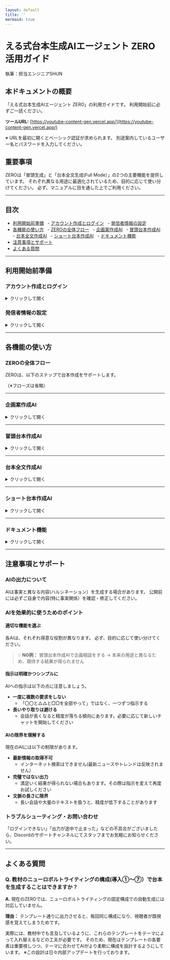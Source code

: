 ```yaml
---
layout: default
title: ''
mermaid: true
---
```


# **える式台本生成AIエージェント ZERO 活用ガイド**

執筆：担当エンジニアSHUN

## **本ドキュメントの概要**

「える式台本生成AIエージェント ZERO」の利用ガイドです。
利用開始前に必ずご一読ください。

**ツールURL:** [https://youtube-content-gen.vercel.app/](https://youtube-content-gen.vercel.app/)

※ URLを最初に開くとベーシック認証が求められます。
別途案内しているユーザー名とパスワードを入力してください。

## **重要事項**

ZEROは「冒頭生成」と「台本全文生成(Full Mode）」の2つの主要機能を提供しています。
それぞれ異なる用途に最適化されているため、目的に応じて使い分けてください。
必ず、マニュアルに目を通した上でご利用ください。

---

## **目次**

- [利用開始前準備](#利用開始前準備)
  - [アカウント作成とログイン](#アカウント作成とログイン)
  - [発信者情報の設定](#発信者情報の設定)
- [各機能の使い方](#各機能の使い方)
  - [ZEROの全体フロー](#zeroの全体フロー)
  - [企画案作成AI](#企画案作成ai)
  - [冒頭台本作成AI](#冒頭台本作成ai)
  - [台本全文作成AI](#台本全文作成ai)
  - [ショート台本作成AI](#ショート台本作成ai)
  - [ドキュメント機能](#ドキュメント機能)
- [注意事項とサポート](#注意事項とサポート)
- [よくある質問](#よくある質問)

---

## **利用開始前準備**

### **アカウント作成とログイン**

<details markdown="1">
<summary>クリックして開く</summary>

[ツールURL](https://youtube-content-gen.vercel.app/)にアクセスし、アカウントを作成します。

**手順**
1.  ログイン画面下部の「**新規登録**」リンクをクリックします。
2.  メールアドレスとパスワード(8文字以上）を入力し、「**登録**」ボタンをクリックします。
3.  登録完了後、自動的にログインします。

| ログイン画面                                                                                     | 新規登録画面                                                                                     |
| ------------------------------------------------------------------------------------------------ | ------------------------------------------------------------------------------------------------ |
| ![ログイン画面](https://github.com/user-attachments/assets/68579087-0cdb-43f2-abda-6837a45c7a66) | ![新規登録画面](https://github.com/user-attachments/assets/ddccc605-72a5-4bed-a1ff-a22269c45797) |

</details>

### **発信者情報の設定**

<details markdown="1">
<summary>クリックして開く</summary>

よりパーソナライズされた台本を作成するために、「発信者情報」の設定をおすすめします。

**手順**
1.  ログイン後、画面左下の**自分のメールアドレス**をクリックします。
2.  表示される「**マイページ**」ボタンをクリックします。
3.  発信者情報を入力し、「**保存する**」をクリックします。

| 発信者情報の設定をクリック                                                                                     | 発信者情報の設定画面                                                                                     |
| -------------------------------------------------------------------------------------------------------------- | -------------------------------------------------------------------------------------------------------- |
| ![発信者情報の設定をクリック](https://github.com/user-attachments/assets/eddbf35f-6c5a-437d-9a3b-233e8ab988ea) | ![発信者情報の設定画面](https://github.com/user-attachments/assets/154accd8-8afd-46d7-b6e8-feaf79bdfc14) |

**入力例**
▼発信者名
える

▼一人称
僕

▼普段の発信内容
仕事でも恋愛でも明日から使えるコミュニケーション術

▼ターゲット年代
20代〜40代

▼ターゲット性別
男性

▼ターゲットがなりたい理想の状態
一言で言うと、仕事でも恋愛でも成果を出せるようになりたい。
仕事：周りから尊敬されるような人になり、収入を上げて自分の人生を自分でコントロールできるようになりたい。
恋愛：「選ばれる側」ではなく「選ぶ側」になり、素敵なパートナーと出会った時にいつでも付き合える状態。一生彼女に困らない恋愛で悩むことのない人生を送っている状態。

▼語れる権威性・実績
・数千人以上の恋愛相談に乗り、解決をしてきた
・クローズドの講座で300名以上の仕事力、恋愛力を上げて大きな成果を出してきた
・KADOKAWAから出版した書籍「イケメンはモテない」が2週間で25,000部売れた
・アルバイトで入社してから3年で600名規模の会社の役員になった

▼失敗エピソード
※冒頭生成においてはまだ効力が最大化しないため、明確にある場合のみ記載をしてください。

▼よく使うエピソード・ネタ
※冒頭生成においてはまだ効力が最大化しないため、明確にある場合のみ記載をしてください。

**💡 ポイント**
入力は任意ですが、詳細に入力するほど、AIはあなたの特徴や強みを理解し、よりパーソナライズされた台本を提案できます。
ただ、ここの入力次第で訴求力が劇的に高まることはないので、時間を掛けすぎないようにしてください。
※ここは自動で精度を上げられるよう開発中です。

</details>

---

## **各機能の使い方**

### **ZEROの全体フロー**

ZEROは、以下のステップで台本作成をサポートします。

（※フローズは省略）

---

### **企画案作成AI**

<details markdown="1">
<summary>クリックして開く</summary>

#### **概要**
「なんとなくこんな動画を作りたい」という**アイデアを、AIとの対話を通して具体的な企画案に**ブラッシュアップする機能です。

#### **使い方 (ステップ)**

1.  左メニューの「**企画案作成AI**」をクリックします。
2.  思いついたアイデアをチャットで送信します。
3.  AIが質問を投げかけるので、対話を繰り返します。

対話を通じて、AIは「視聴者の悩み」「独自の解決策」などを言語化し、最終的に企画案としてまとめます。ここで作成した企画案は、そのまま「冒頭台本作成AI」や「台本全文作成AI」で利用できます。

| 企画案の完成イメージ                                                                                     |
| -------------------------------------------------------------------------------------------------------- |
| ![企画案作成AIの対話例](https://github.com/user-attachments/assets/0ec67060-bc45-467b-9be0-1d15a6e10b39) |

#### **⚠️注意事項**
現時点では、Web検索をして「SEOをハックする網羅的な企画案出し」などの機能はありません。
あくまで、**自分の経験や考えたことを元に企画案をブラッシュアップ**します。

#### **▼使用例**

実際の使用例を見るとイメージが湧きやすくなります。(※閲覧にはログインが必要です）

- [企画作成AIの使用例](https://youtube-content-gen.vercel.app/chat/3e6a4f5b-a42a-42ae-8960-083631875ce7)
- [上記企画で冒頭台本を作成する例](https://youtube-content-gen.vercel.app/chat/07284908-48bc-4942-ad10-50b96914cd0b)

**デモ動画**
※上記を実際に作っている過程の動画です。

<div style="position: relative; padding-bottom: 56.25%; height: 0;"><iframe src="https://www.loom.com/embed/bd9d1294dfbd4ac1a0340b2ad105c52b?sid=912e316d-8677-4efe-bd37-b1237a825d63" frameborder="0" webkitallowfullscreen mozallowfullscreen allowfullscreen style="position: absolute; top: 0; left: 0; width: 100%; height: 100%;"></iframe></div>

</details>

---

### **冒頭台本作成AI**

<details markdown="1">
<summary>クリックして開く</summary>

#### **概要**
動画の「冒頭」部分（視聴者を引き込む最も重要な箇所）を作成する機能です。
以下の2パターンの使い方があります。

1.  **既存台本の強化:** 自分で作った台本の訴求をより強くする。
2.  **新規生成:** 「企画案作成AI」などで作成した企画案をもとに、ゼロから複数パターンの冒頭を生成する。

#### **使い方 (ステップ)**

##### **ステップ 1：情報の入力**

1.  左メニューの「**冒頭台本作成AI**」をクリックします。
2.  入力フォームに必要な情報を入力します。

| 項目                                         | 説明                                                                                                                                                   |
| -------------------------------------------- | ------------------------------------------------------------------------------------------------------------------------------------------------------ |
| **台本の全文または冒頭を含む一部分（必須）** | 既存の台本がある場合は、台本を貼り付けます。<br>企画案から作る場合は、前ステップで作成した企画案をそのままコピペしてください。<br>💡 _Tip: 全文を入力した方が精度は高まります。_ |
| 視聴者の抱える悩み（任意）                   | 未入力の場合、AIが推察します。（特殊でない限りAIの方が精度が高いです）                                                                                 |
| 悩みを解決した後の理想の姿（任意）           | 未入力の場合、AIが推察します。（特殊でない限りAIの方が精度が高いです）                                                                S             |

| 入力フォーム画面                                            S                                  |
| ------------------------------------------------------------------------------------------------ |
| ![入力フォーム](https://github.com/user-attachments/assets/2cf252bd-9865-4138-ad03-feff487088d7) |

##### **ステップ 2：作成の実行と台本設計の確認**

1.  入力完了後、「**冒頭台本を作成する**」ボタンをクリックします。チャット画面に移動します。
    ⚠️ **注意:** 「考えています」の表示中は、画面のリロード等をしないでください。処理が中断されます。

| 台本設計の確認画面                                                                                 |
| -------------------------------------------------------------------------------------------------- |
| ![台本設計の確認](https://github.com/user-attachments/assets/4dd9d162-3d7e-460d-bf1e-2cbb7c4b480d) |

2.  AIが入力内容を分析し、「**台本設計** (ターゲット、訴求方法など）」を提示します。
3.  内容を確認し、問題なければ「OK」などと入力して送信します。修正したい場合は、ここで指示を出します。

| 台本設計への返答画面                                                                                 |
| ---------------------------------------------------------------------------------------------------- |
| ![台本設計への返答](https://github.com/user-attachments/assets/cc042166-df29-4fb4-9d6d-b813e42c7ed8) |

##### **ステップ 3：結果の確認と選択**

AIが分析に基づき、異なる訴求パターンで**最大3つの冒頭台本案**を提示します。

1.  提案された台本案(A案、B案、C案）を確認します。
2.  最適な案を選択します。
    - **確定する場合:** 「**A案でお願いします**」などのボタンをクリックすると、ドキュメント形式で出力されます。
    - **修正する場合:** チャット欄に追加の指示を入力します。(例：「A案を、もっと〇〇なトーンで修正して」）

| 台本案の選択画面                                                                                 |
| ------------------------------------------------------------------------------------------------ |
| ![台本案の選択](https://github.com/user-attachments/assets/88ddda63-55b4-4175-845e-b503c7621f01) |

</details>

---

### **台本全文作成AI**

<details markdown="1">
<summary>クリックして開く</summary>

#### **概要**
企画案をもとに、**冒頭から本編・結論・エンディングまでを含む台本全文を生成**する機能です。
AIとの「対話」を通じて、2段階のアウトライン（構成案）を確定させてから台本を作成します。

#### **⚠️ 重要な前提**
この機能は、**完全にゼロからの自動生成はできない仕様**にしています。

-   **理由:** すべてAIで作ると属人性がなくなり、視聴者が価値を感じずに「再生数は伸びるけど売れない」状態になるのを防ぐためです。
-   **必須の使い方:**
    1.  **必ず自分自身の考え**（企画案作成AIで作成したものなど）をAIにインプットする。
    2.  AIと壁打ちしながら思考をブラッシュアップする。
    3.  構成の合意が取れてから台本生成を開始する。

この段階的なプロセスにより、あなたの独自性を保ちながら、訴求の強い台本を作成できます。

#### **使い方 (ステップ)**

##### **ステップ 1：企画案の入力**

1.  左メニューの「**台本全文作成AI**」をクリックします。
2.  企画案を入力します(「企画案作成AI」で作成したものをコピペ可能です）。

##### **ステップ 2：アウトライン生成 (2段階)**

AIが自動的に2段階でアウトライン（構成案）を作成します。各段階で内容を確認・修正できます。

###### **フェーズ1：戦略設計 (企画の大方針を決定)**
AIがまず動画全体の「戦略」を設計します。
内容を確認し、チャットで承認または修正指示を出します。

-   **ターゲット分析と提供価値**
    -   視聴者の真の悩み・痛みを特定
    -   行動を阻害している要因(恐怖、不安など）を洗い出し
    -   動画視聴後の理想の変化を定義
-   **コアアイデア創出**
    -   動画の独自の視点・切り口を開発
    -   キャッチーな概念(ラベリング）を考案
    -   全体を貫く具体例やイメージを設定
-   **全体戦略の選定**
    -   訴求戦略(競争型/共感型/回避型/成長型）を決定
    -   常識破壊の構造を設計
    -   信頼獲得のためのストーリー活用法を策定

###### **フェーズ2：論理設計 (詳細な構成を設計)**
戦略が確定後、動画の詳細な論理構造を設計します。
同様に、内容を確認し、チャットで承認または修正指示を出します。

-   **冒頭パートの設計**
    -   視聴者を引き込む具体的な問題提起
    -   信頼を獲得する実績・ストーリーの配置
    -   常識を覆す新概念の提示方法
-   **本編パートの設計**
    -   主張の論理的な深掘り
    -   具体的な実践方法
    -   視聴者の反論や不安への対処
-   **行動促進パートの設計**
    -   視聴者の背中を押すメッセージ
    -   今すぐ実践できる第一歩の提示
    -   エンゲージメントを高める仕掛け

##### **ステップ 3：内容確定と台本生成**

ステップ2のアウトラインの内容に問題なければ、「**✅この内容で確定・台本生成開始**」ボタンをクリックしてください。

| アウトラインへの合意                                                                                     |
| -------------------------------------------------------------------------------------------------------- |
| ![アウトラインへの合意](https://github.com/user-attachments/assets/bac27063-20ca-48fe-b464-4a15dc54d93c) |

2,3分ほど待つと、以下のように台本が出力されます。

| 出力された台本                                                                                     |
| -------------------------------------------------------------------------------------------------- |
| ![出力された台本](https://github.com/user-attachments/assets/7e44290f-2fa5-44a2-8867-928a5c6adf7d) |

※出力された台本に対してZEROに編集指示を出す方法は、後述の「ドキュメント機能」をご覧ください。

#### **企画種別の自動判定について**

AIが企画の種別を自動判定し、最適な台本フォーマットを選択します。
万が一、アウトラインの時点で例えばランキング企画など誤判定された場合には、チャット欄から修正指示をお願いします。
（現在、判定精度100%を目指して開発中です）

</details>

---

### **ショート台本作成AI**

<details markdown="1">
<summary>クリックして開く</summary>

#### **概要**
「台本全文作成AI」で完成させた**長尺動画の台本をもとに、ターゲットを細分化したショート動画用の台本を複数パターン自動生成**する機能です。

#### **使い方 (ステップ)**

##### **ステップ 1：長尺台本の全文を入力**

1.  トップ画面から「**ショート台本作成AI**」をクリックします。
2.  表示された画面に、元となる**長尺台本の全文を貼り付け**ます。
3.  「**ショート台本を作成する**」ボタンをクリックします。

##### **ステップ 2：ペルソナ分析の確認**

AIが台本を分析し、ターゲットペルソナの細分化案を提示します。
内容を確認し、問題なければ「OK」などと入力して送信します。

##### **ステップ 3：ショート台本案の確認**

AIが細分化された各ペルソナに向けた複数のショート台本案を提示します。
修正が必要な場合は、チャット欄に追加の指示を入力します。

</details>

---

### **ドキュメント機能**

<details markdown="1">
<summary>クリックして開く</summary>

#### **概要**
AIが生成した台本を**編集・管理**するための機能です。
以下の3つの主要機能があります。

1.  手入力による台本修正
2.  AIによる台本修正
3.  バージョンの切り替えと復元

---

#### **① 手入力による台本修正機能**

テキストエディタのように、手入力で台本の修正ができます。

**⚠️注意**
自動保存機能が未実装です。作業完了後に必ず**保存ボタン**を押してください。

| 台本手入力修正画面                                                                               |
| ----------------------------------------------------------------------------------------------- |
| ![台本手入力修正画面](https://github.com/user-attachments/assets/2c8abc42-7433-4ffd-ab4c-5037031e8143) |

---

#### **② AIによる台本修正機能**

台本の一部を選択し、AIに修正指示を出す機能です。

##### **ステップ1：編集箇所を選択**
編集したい箇所をマウスで選択すると、チャットアイコンが表示されます。
アイコンをクリックすると、チャット入力画面が表示されます。

|  編集箇所の選択  |  選択後チャットアイコン表示  |
|---|---|
| <img width="1432" height="862" alt="image" src="https://github.com/user-attachments/assets/7dc68942-9d8d-469b-823d-56d5cc40c53c" /> | <img width="1432" height="862" alt="image" src="https://github.com/user-attachments/assets/a8495a7e-deed-4b60-89ff-37cb96b608ed" /> |

##### **ステップ2：編集指示を入力**
チャット欄に「ここの表現を、もっと強く」などの編集指示を入力して送信します。「ZEROが考え中です」と表示されます。

| 編集指示入力画面 | ZEROが考え中の画面 |
|---|---|
| <img width="1432" height="862" alt="image" src="https://github.com/user-attachments/assets/ce5bc57b-8287-4cac-bd6c-49a382313f24" /> | <img width="1432" height="862" alt="image" src="https://github.com/user-attachments/assets/d5922525-81f7-40c2-b490-eab864ca96ef" /> |

##### **ステップ3：編集内容の確認**
AIが修正案を提示します。「**変更点を表示**」アイコンをクリックすると、修正前と修正後の差分（Diff）を確認できます。

| 「変更点を表示」をクリック | 変更差分の確認 |
|---|---|
| <img width="1432" height="862" alt="image" src="https://github.com/user-attachments/assets/beb17694-fcb8-48d4-832c-ade183692dfa" /> | <img width="1432" height="862" alt="image" src="https://github.com/user-attachments/assets/c09ef247-9820-4baf-b4a9-71b43f1582a6" /> |

**⚠️注意事項**
AIが選択箇所以外の前後の文脈も編集する場合があります。**必ず変更差分を確認**してから反映してください。

##### **ステップ4：変更を確定**
差分を確認し、問題なければ「**承認**」ボタンをクリックすると変更が反映されます。
「**却下**」ボタンをクリックすると、AIの提案を破棄し、再度編集指示を入力できます。

| 変更確定画面                                                                                          |
| --------------------------------------------------------------------------------------------------- |
| ![変更確定画面](https://github.com/user-attachments/assets/6dc6ff37-c4bc-4fcf-9c0d-598e63b17f56)    |

---

#### **③ バージョンの切り替えと復元機能**

手入力やAIによる修正後に、過去のバージョンを確認したり、元に戻したりできます。

| バージョンの切り替え | バージョンの復元 |
|-------------------|-------------------|
| <img width="1434" height="862" alt="image" src="https://github.com/user-attachments/assets/ae10d471-eaab-4242-a9c4-961dc4f71541" /> | <img width="1432" height="862" alt="image" src="https://github.com/user-attachments/assets/b6887262-e40d-47ef-a1dc-6525ac86aab9" /> |

</details>

---

## **注意事項とサポート**

### **AIの出力について**

AIは事実と異なる内容(ハルシネーション）を生成する場合があります。
公開前には必ずご自身で内容(特に事実関係）を確認・修正してください。

### **AIを効果的に使うためのポイント**

#### **適切な機能を選ぶ**

各AIは、それぞれ得意な役割が異なります。
必ず、目的に応じて使い分けてください。

> 💡 **NG例：** 冒頭台本作成AIで企画相談をする
> → 本来の用途と異なるため、期待する結果が得られません

#### **指示は明確かつシンプルに**

AIへの指示は以下の点に注意しましょう。

-   **一度に複数の要求をしない**
    -   「〇〇と△△と□□を全部やって」ではなく、一つずつ指示する
-   **長いやり取りは避ける**
    -   会話が長くなると精度が落ちる傾向にあります。必要に応じて新しいチャットを開始してください

#### **AIの限界を理解する**

現在のAIには以下の制限があります。

-   **最新情報の取得不可**
    -   インターネット検索はできません(最新ニュースやトレンドは反映されません）
-   **完璧ではない出力**
    -   満足いく結果が得られない場合もあります。その際は指示を変えて再度お試しください
-   **文脈の長さに限界**
    -   長い会話や大量のテキストを扱うと、精度が低下することがあります

### **トラブルシューティング・お問い合わせ**

「ログインできない」「出力が途中で止まった」などの不具合がございましたら、Discordのサポートチャンネルにてスタッフまでお気軽にお知らせください。

---

## **よくある質問**

### **Q. 教材のニューロボルトライティングの構成(導入①〜⑦）で台本を生成することはできますか？**

**A.** 現在のZEROでは、ニューロボルトライティングの固定構成での自動生成には対応していません。

**理由：**
テンプレート通りに出力させると、毎回同じ構成になり、視聴者が既視感を覚えてしまうためです。

実際には、教材中でも言及しているように、これらのテンプレートをテーマによって入れ替えるなどの工夫が必要です。
そのため、現在はテンプレートの各要素は重要視しつつ、テーマに合わせてAIがより柔軟に構成を設計するようにしています。
※この設計は日々内部アップデートを行っております。
